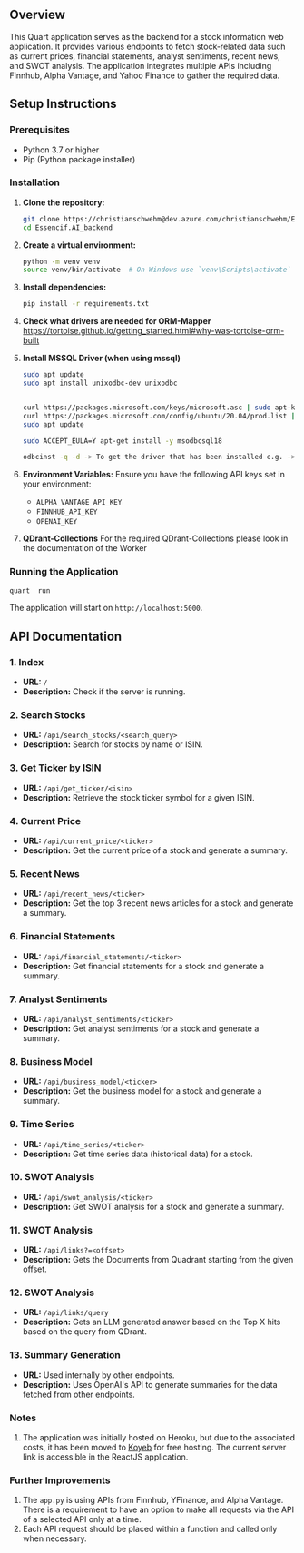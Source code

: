 ## Overview

This Quart application serves as the backend for a stock information web application. It provides various endpoints to fetch stock-related data such as current prices, financial statements, analyst sentiments, recent news, and SWOT analysis. The application integrates multiple APIs including Finnhub, Alpha Vantage, and Yahoo Finance to gather the required data.

## Setup Instructions

### Prerequisites

- Python 3.7 or higher
- Pip (Python package installer)

### Installation

1. **Clone the repository:**

   ```bash
   git clone https://christianschwehm@dev.azure.com/christianschwehm/Essencif.AI_backend/_git/Essencif.AI_backend
   cd Essencif.AI_backend
   ```

2. **Create a virtual environment:**

   ```bash
   python -m venv venv
   source venv/bin/activate  # On Windows use `venv\Scripts\activate`
   ```

3. **Install dependencies:**

   ```bash
   pip install -r requirements.txt
   ```

4. **Check what drivers are needed for ORM-Mapper**
   https://tortoise.github.io/getting_started.html#why-was-tortoise-orm-built

5. **Install MSSQL Driver (when using mssql)**

   ```bash
   sudo apt update
   sudo apt install unixodbc-dev unixodbc


   curl https://packages.microsoft.com/keys/microsoft.asc | sudo apt-key add -
   curl https://packages.microsoft.com/config/ubuntu/20.04/prod.list | sudo tee /etc/apt/sources.list.d/mssql-release.list
   sudo apt update

   sudo ACCEPT_EULA=Y apt-get install -y msodbcsql18

   odbcinst -q -d -> To get the driver that has been installed e.g. -> [ODBC Driver 18 for SQL Server]
   ```

6. **Environment Variables:**
   Ensure you have the following API keys set in your environment:

   - `ALPHA_VANTAGE_API_KEY`
   - `FINNHUB_API_KEY`
   - `OPENAI_KEY`

7. **QDrant-Collections**
   For the required QDrant-Collections please look in the documentation of the Worker

### Running the Application

```bash
quart  run
```

The application will start on `http://localhost:5000`.

## API Documentation

### 1. Index

- **URL:** `/`
- **Description:** Check if the server is running.

### 2. Search Stocks

- **URL:** `/api/search_stocks/<search_query>`
- **Description:** Search for stocks by name or ISIN.

### 3. Get Ticker by ISIN

- **URL:** `/api/get_ticker/<isin>`
- **Description:** Retrieve the stock ticker symbol for a given ISIN.

### 4. Current Price

- **URL:** `/api/current_price/<ticker>`
- **Description:** Get the current price of a stock and generate a summary.

### 5. Recent News

- **URL:** `/api/recent_news/<ticker>`
- **Description:** Get the top 3 recent news articles for a stock and generate a summary.

### 6. Financial Statements

- **URL:** `/api/financial_statements/<ticker>`
- **Description:** Get financial statements for a stock and generate a summary.

### 7. Analyst Sentiments

- **URL:** `/api/analyst_sentiments/<ticker>`
- **Description:** Get analyst sentiments for a stock and generate a summary.

### 8. Business Model

- **URL:** `/api/business_model/<ticker>`
- **Description:** Get the business model for a stock and generate a summary.

### 9. Time Series

- **URL:** `/api/time_series/<ticker>`
- **Description:** Get time series data (historical data) for a stock.

### 10. SWOT Analysis

- **URL:** `/api/swot_analysis/<ticker>`
- **Description:** Get SWOT analysis for a stock and generate a summary.

### 11. SWOT Analysis

- **URL:** `/api/links?=<offset>`
- **Description:** Gets the Documents from Quadrant starting from the given offset.

### 12. SWOT Analysis

- **URL:** `/api/links/query`
- **Description:** Gets an LLM generated answer based on the Top X hits based on the query from QDrant.

### 13. Summary Generation

- **URL:** Used internally by other endpoints.
- **Description:** Uses OpenAI's API to generate summaries for the data fetched from other endpoints.

### Notes

1. The application was initially hosted on Heroku, but due to the associated costs, it has been moved to [Koyeb](https://www.koyeb.com/) for free hosting. The current server link is accessible in the ReactJS application.

### Further Improvements

1. The `app.py` is using APIs from Finnhub, YFinance, and Alpha Vantage. There is a requirement to have an option to make all requests via the API of a selected API only at a time.
2. Each API request should be placed within a function and called only when necessary.

